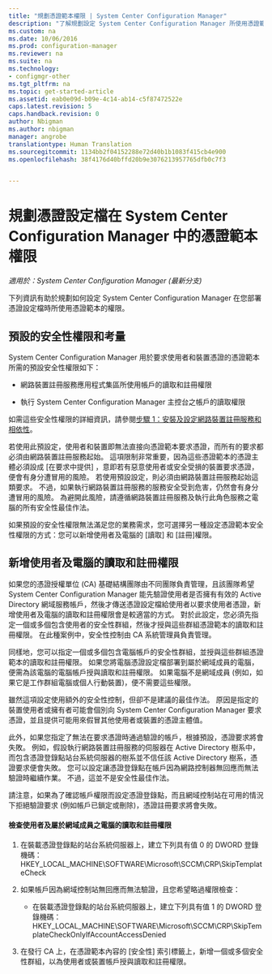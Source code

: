 ```yaml
---
title: "規劃憑證範本權限 | System Center Configuration Manager"
description: "了解規劃設定 System Center Configuration Manager 所使用憑證範本所需的權限。"
ms.custom: na
ms.date: 10/06/2016
ms.prod: configuration-manager
ms.reviewer: na
ms.suite: na
ms.technology:
- configmgr-other
ms.tgt_pltfrm: na
ms.topic: get-started-article
ms.assetid: eab0e09d-b09e-4c14-ab14-c5f87472522e
caps.latest.revision: 5
caps.handback.revision: 0
author: Nbigman
ms.author: nbigman
manager: angrobe
translationtype: Human Translation
ms.sourcegitcommit: 1134bb2f04152288e72d40b1b1083f415cb4e900
ms.openlocfilehash: 38f4176d40bffd20b9e3076213957765dfb0c7f3


---
```

# <a name="planning-for-certificate-template-permissions-for-certificate-profiles-in-system-center-configuration-manager"></a>規劃憑證設定檔在 System Center Configuration Manager 中的憑證範本權限

*適用於：System Center Configuration Manager (最新分支)*


下列資訊有助於規劃如何設定 System Center Configuration Manager 在您部署憑證設定檔時所使用憑證範本的權限。  

## <a name="default-security-permissions-and-considerations"></a>預設的安全性權限和考量  
 System Center Configuration Manager 用於要求使用者和裝置憑證的憑證範本所需的預設安全性權限如下：  

-   網路裝置註冊服務應用程式集區所使用帳戶的讀取和註冊權限  

-   執行 System Center Configuration Manager 主控台之帳戶的讀取權限  

 如需這些安全性權限的詳細資訊，請參閱[步驟 1：安裝及設定網路裝置註冊服務和相依性](../deploy-use/certificate-infrastructure.md#BKMK_Step1)。  

 若使用此預設定，使用者和裝置即無法直接向憑證範本要求憑證，而所有的要求都必須由網路裝置註冊服務起始。 這項限制非常重要，因為這些憑證範本的憑證主體必須設成 [在要求中提供]  ，意即若有惡意使用者或安全受損的裝置要求憑證，便會有身分遭冒用的風險。 若使用預設設定，則必須由網路裝置註冊服務起始這類要求。 不過，如果執行網路裝置註冊服務的服務安全受到危害，仍然會有身分遭冒用的風險。 為避開此風險，請遵循網路裝置註冊服務及執行此角色服務之電腦的所有安全性最佳作法。  

 如果預設的安全性權限無法滿足您的業務需求，您可選擇另一種設定憑證範本安全性權限的方式：您可以新增使用者及電腦的 [讀取] 和 [註冊]權限。  

## <a name="adding-read-and-enroll-permissions-for-users-and-computers"></a>新增使用者及電腦的讀取和註冊權限  
 如果您的憑證授權單位 (CA) 基礎結構團隊由不同團隊負責管理，且該團隊希望 System Center Configuration Manager 能先驗證使用者是否擁有有效的 Active Directory 網域服務帳戶，然後才傳送憑證設定檔給使用者以要求使用者憑證，新增使用者及電腦的讀取和註冊權限會是較適當的方式。 對於此設定，您必須先指定一個或多個包含使用者的安全性群組，然後才授與這些群組憑證範本的讀取和註冊權限。 在此種案例中，安全性控制由 CA 系統管理員負責管理。  

 同樣地，您可以指定一個或多個包含電腦帳戶的安全性群組，並授與這些群組憑證範本的讀取和註冊權限。 如果您將電腦憑證設定檔部署到屬於網域成員的電腦，便需為該電腦的電腦帳戶授與讀取和註冊權限。 如果電腦不是網域成員 (例如，如果它是工作群組電腦或個人行動裝置)，便不需要這些權限。  

 雖然這項設定使用額外的安全性控制，但卻不是建議的最佳作法。 原因是指定的裝置使用者或擁有者可能會個別向 System Center Configuration Manager 要求憑證，並且提供可能用來假冒其他使用者或裝置的憑證主體值。  

 此外，如果您指定了無法在要求憑證時通過驗證的帳戶，根據預設，憑證要求將會失敗。 例如，假設執行網路裝置註冊服務的伺服器在 Active Directory 樹系中，而包含憑證登錄點站台系統伺服器的樹系並不信任該 Active Directory 樹系，憑證要求便會失敗。 您可以設定讓憑證登錄點在帳戶因為網路控制器無回應而無法驗證時繼續作業。 不過，這並不是安全性最佳作法。  

 請注意，如果為了確認帳戶權限而設定憑證登錄點，而且網域控制站在可用的情況下拒絕驗證要求 (例如帳戶已鎖定或刪除)，憑證註冊要求將會失敗。  

#### <a name="to-check-for-read-and-enroll-permissions-for-users-and-domain-member-computers"></a>檢查使用者及屬於網域成員之電腦的讀取和註冊權限  

1.  在裝載憑證登錄點的站台系統伺服器上，建立下列具有值 0 的 DWORD 登錄機碼：HKEY_LOCAL_MACHINE\SOFTWARE\Microsoft\SCCM\CRP\SkipTemplateCheck  

2.  如果帳戶因為網域控制站無回應而無法驗證，且您希望略過權限檢查：  

    -   在裝載憑證登錄點的站台系統伺服器上，建立下列具有值 1 的 DWORD 登錄機碼：HKEY_LOCAL_MACHINE\SOFTWARE\Microsoft\SCCM\CRP\SkipTemplateCheckOnlyIfAccountAccessDenied  

3.  在發行 CA 上，在憑證範本內容的 [安全性]  索引標籤上，新增一個或多個安全性群組，以為使用者或裝置帳戶授與讀取和註冊權限。  



<!--HONumber=Nov16_HO1-->


